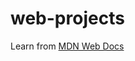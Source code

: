# web-projects

Learn from [MDN Web Docs](https://developer.mozilla.org/zh-TW/docs/Learn/Getting_started_with_the_web)
